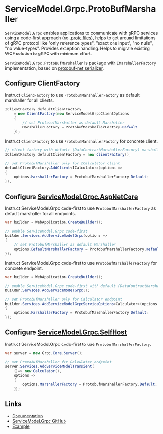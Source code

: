 # ServiceModel.Grpc.ProtoBufMarshaller

`ServiceModel.Grpc` enables applications to communicate with gRPC services using a code-first approach (no [.proto files](https://learn.microsoft.com/en-us/aspnet/core/grpc/basics#proto-file)), helps to get around limitations of gRPC protocol like "only reference types", "exact one input", "no nulls", "no value-types". Provides exception handling. Helps to migrate existing WCF solution to gRPC with minimum effort.

`ServiceModel.Grpc.ProtoBufMarshaller` is package with `IMarshallerFactory` implementation, based on [protobuf-net serializer](https://github.com/protobuf-net/protobuf-net).

## Configure ClientFactory

Instruct `ClientFactory` to use `ProtobufMarshallerFactory` as default marshaller for all clients.

```csharp
IClientFactory defaultClientFactory
    = new ClientFactory(new ServiceModelGrpcClientOptions
    {
        // set ProtobufMarshaller as default Marshaller
        MarshallerFactory = ProtobufMarshallerFactory.Default
    });
```

Instruct `ClientFactory` to use `ProtobufMarshallerFactory` for concrete client.

```csharp
// client factory with default (DataContractMarshallerFactory) marshaller
IClientFactory defaultClientFactory = new ClientFactory();

// set ProtobufMarshaller only for ICalculator client
defaultClientFactory.AddClient<ICalculator>(options =>
{
    options.MarshallerFactory = ProtobufMarshallerFactory.Default;
});
```

## Configure [ServiceModel.Grpc.AspNetCore](https://www.nuget.org/packages/ServiceModel.Grpc.AspNetCore)

Instruct ServiceModel.Grpc code-first to use `ProtobufMarshallerFactory` as default marshaller for all endpoints.

```csharp
var builder = WebApplication.CreateBuilder();

// enable ServiceModel.Grpc code-first
builder.Services.AddServiceModelGrpc(options =>
{
    // set ProtobufMarshaller as default Marshaller
    options.DefaultMarshallerFactory = ProtobufMarshallerFactory.Default;
});
```

Instruct ServiceModel.Grpc code-first to use `ProtobufMarshallerFactory` for concrete endpoint.

```csharp
var builder = WebApplication.CreateBuilder();

// enable ServiceModel.Grpc code-first with default (DataContractMarshallerFactory) marshaller
builder.Services.AddServiceModelGrpc();

// set ProtobufMarshaller only for Calculator endpoint
builder.Services.AddServiceModelGrpcServiceOptions<Calculator>(options =>
{
    options.MarshallerFactory = ProtobufMarshallerFactory.Default;
});
```

## Configure [ServiceModel.Grpc.SelfHost](https://www.nuget.org/packages/ServiceModel.Grpc.SelfHost)

Instruct ServiceModel.Grpc code-first to use `ProtobufMarshallerFactory`.

```csharp
var server = new Grpc.Core.Server();

// set ProtobufMarshaller for Calculator endpoint
server.Services.AddServiceModelTransient(
    ()=> new Calculator(),
    options =>
    {
        options.MarshallerFactory = ProtobufMarshallerFactory.Default;
    });
```

## Links

- [Documentation](https://max-ieremenko.github.io/ServiceModel.Grpc)
- [ServiceModel.Grpc GitHub](https://github.com/max-ieremenko/ServiceModel.Grpc)
- [Example](https://github.com/max-ieremenko/ServiceModel.Grpc/tree/master/Examples/ProtobufMarshaller)